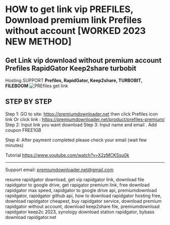 # HOW to get link vip PREFILES, Download premium link Prefiles without account [WORKED 2023 NEW METHOD]
## Get Link vip download without premium account Prefiles RapidGator Keep2share turbobit
Hosting SUPPORT **Prefiles, RapidGator, Keep2share, TURBOBIT, FILEBOOM**
![PREfiles get link]([https://premiumdownloader.net/wp-content/uploads/2023/05/prefiles-premium.png](https://premiumdownloader.net/wp-content/uploads/2023/05/uptobox-premium.png))

## STEP BY STEP
Step 1:
GO to site: https://premiumdownloader.net then click Prefiles icon link
Or click link : https://premiumdownloader.net/product/prefiles-premium/
Step 2:
Input link you want download
Step 3:
Input name and email . 
Add coupon FREE1GB

Step 4:
After payment completed please check your email (wait few minutes)

Tutorial
https://www.youtube.com/watch?v=X2zMCKSsu0k

____
Support email: premiumdownloader.net@gmail.com

resume rapidgator download, get vip rapidgator link, download file rapidgator to google drive, get rapigator premium link, free download rapidgator max speed, rapidgator to google drive api, premiumdownload rapidgator, rapidgator github api, how to download rapidgator hosting free, download rapidgator cheapest, buy rapidgator service, download premium rapidgator without account, download keep2share file, premiumdownload rapidgator keep2c 2023, synology download station rapidgator, bybass download rapidgator.net

